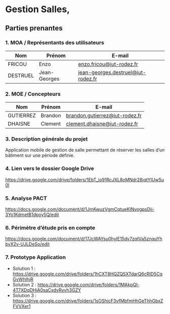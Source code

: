 # Gestion Salles,
## Parties prenantes
### 1. MOA / Représentants des utilisateurs

| Nom | Prénom |	E-mail |
|---|---|---|
 | FRICOU |	Enzo |	enzo.fricou@iut-rodez.fr |
 | DESTRUEL	| Jean-Georges |	jean-georges.destruel@iut-rodez.fr |
### 2. MOE / Concepteurs
 | Nom |	Prénom |	E-mail |
 |---|---|---|
 | GUTIERREZ |	Brandon |	brandon.gutierrez@iut-rodez.fr |
 | DHAISNE |	Clement |	clement.dhaisne@iut-rodez.fr |

### 3. Description générale du projet

Application mobile de gestion de salle permettant de réserver les salles d’un bâtiment sur une période définie.

### 4. Lien vers le dossier Google Drive

https://drive.google.com/drive/folders/1EbT_io91RcJXL8oMNdr28iqtYIUw5u0l

### 5. Analyse PACT

https://docs.google.com/document/d/1JmKwuzVgmCqtueKINvogpsDij-3Yo1KdmetB1dpoy5Q/edit

### 6. Périmètre d’étude pris en compte

https://docs.google.com/document/d/17JcWAYsu0hylE15dv7zqtVa5znquYhbyX2v-UJLDeSo/edit

### 7. Prototype Application

 - Solution 1 : https://drive.google.com/drive/folders/1hCXT8HQZQSXTdarQ6cRID5CqGvWhIhjR
 - Solution 2 : https://drive.google.com/drive/folders/1MAkpQl-4T7XDqDHjA0saCxdyRyvh3GZY
 - Solution 3 : https://drive.google.com/drive/folders/1sOShicF3vfMbfmHhGeThhGbxZFVVXer1
